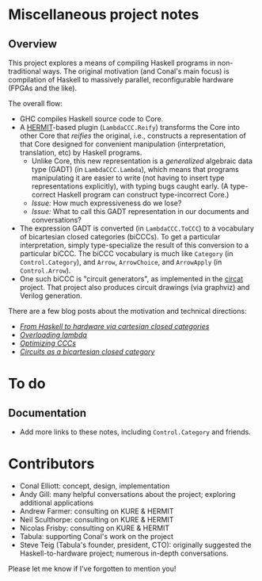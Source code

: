# Miscellaneous project notes

[*From Haskell to hardware via cartesian closed categories*]: http://conal.net/blog/posts/haskell-to-hardware-via-cccs/ "blog post"

[*Overloading lambda*]: http://conal.net/blog/posts/overloading-lambda "blog post"

[*Optimizing CCCs*]: http://conal.net/blog/posts/optimizing-cccs "blog post"

[*Circuits as a bicartesian closed category*]: http://conal.net/blog/posts/circuits-as-a-bicartesian-closed-category "blog post"

[HERMIT]: http://www.ittc.ku.edu/csdl/fpg/software/hermit.html "project description"

[KURE]: http://www.ittc.ku.edu/csdl/fpg/software/kure.html "project description"

[circat]: https://github.com/conal/circat "Github repo"

## Overview

This project explores a means of compiling Haskell programs in non-traditional ways.
The original motivation (and Conal's main focus) is compilation of Haskell to massively parallel, reconfigurable hardware (FPGAs and the like).

The overall flow:

*   GHC compiles Haskell source code to Core.
*   A [HERMIT]-based plugin (`LambdaCCC.Reify`) transforms the Core into other Core that *reifies* the original, i.e., constructs a representation of that Core designed for convenient manipulation (interpretation, translation, etc) by Haskell programs.
    *   Unlike Core, this new representation is a *generalized* algebraic data type (GADT) (in `LambdaCCC.Lambda`), which means that programs manipulating it are easier to write (not having to insert type representations explicitly), with typing bugs caught early.
        (A type-correct Haskell program can construct type-incorrect Core.)
    *   *Issue:* How much expressiveness do we lose?
    *   *Issue:* What to call this GADT representation in our documents and conversations?
*   The expression GADT is converted (in `LambdaCCC.ToCCC`) to a vocabulary of bicartesian closed categories (biCCCs).
    To get a particular interpretation, simply type-specialize the result of this conversion to a particular biCCC.
    The biCCC vocabulary is much like `Category` (in `Control.Category`), and `Arrow`, `ArrowChoice`, and `ArrowApply` (in `Control.Arrow`).
*   One such biCCC is "circuit generators", as implemented in the [circat] project.
    That project also produces circuit drawings (via graphviz) and Verilog generation.

There are a few blog posts about the motivation and technical directions:

*   [*From Haskell to hardware via cartesian closed categories*]
*   [*Overloading lambda*]
*   [*Optimizing CCCs*]
*   [*Circuits as a bicartesian closed category*]


# To do

## Documentation

*   Add more links to these notes, including `Control.Category` and friends.


# Contributors

*   Conal Elliott: concept, design, implementation
*   Andy Gill: many helpful conversations about the project; exploring additional applications
*   Andrew Farmer: consulting on KURE & HERMIT
*   Neil Sculthorpe: consulting on KURE & HERMIT
*   Nicolas Frisby: consulting on KURE & HERMIT
*   Tabula: supporting Conal's work on the project
*   Steve Teig (Tabula's founder, president, CTO): originally suggested the Haskell-to-hardware project; numerous in-depth conversations.

Please let me know if I've forgotten to mention you!
